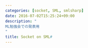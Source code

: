 ```yaml
---
categories: [socket, SML, smlsharp]
date: 2016-07-02T15:25:24+09:00
description: "
ML勉強会での発表用
"
title: Socket on SML#
---
```


<section data-markdown
    data-separator="\n\n"
    data-vertical="\n\n"
    data-notes="^Note:">
<script type="text/template">
# Socket on SML&#x23;
----------------------
[ML勉強会](http://connpass.com/event/32752/) 2016-07-09

<!-- .slide: class="center" -->

# About Me
---------
![κeenのアイコン](/images/icon.png) <!-- .element: style="position:absolute;right:0;z-index:-1" -->

 + κeen
 + [@blackenedgold](https://twitter.com/blackenedgold)
 + Github: [KeenS](https://github.com/KeenS)
 + サイバーエージェントのエンジニア
 + Lisp, ML, Rust, Shell Scriptあたりを書きます


# HTTP on SML&#x23;?
-------------

* SML#にJSONサポートが入った
  + REST API簡単に叩けるのでは？
* SML#にFully Concurrent GCが入った
  + HTTPサーバ書くとレイテンシ抑えられて嬉しいのでは？
  * スレッドも使えるしスループットも高い筈
* SML#でHTTPの機運
* しかしHTTPサポートはないので自前実装するしかない


# Socket on SML&#x23;?
------------------

* HTTPサポートに必要
* Basisにはある (Optional)
  + SML#のBasisはサポートしてない
* FFIあるしユーザランドで実装するか
* [KeenS/SmlSharpSocketSupport](https://github.com/KeenS/SmlSharpSocketSupport)


# TCP/IP、ソケットなど
---------------------------

* ソケットアドレス - 自分、相手の居場所。これがないと通信出来ない
  + 複数のアドレスファミリ(AF)がある
  + IP v4, IP v6, UNIXドメインなど。
* ソケット - 通信の仕組み。プログラムからはfdとして見える。
  + AFやtype(stream/diagram)の属性を持つ
* INet - インターネットドメインソケット
  + TCPとUDP
  + IP v4/v6アドレスで通信


# 主要なstructure
-----------------

* Socket
* NetHostDB
* INetSock
* (UnixSock)


# [NetHostDB](http://sml-family.org/Basis/net-host-db.html#SIG:NET_HOST_DB)
-----------

* ドメイン名からIPアドレスを調べたり逆をやったり
* Cの古い(現在では非推奨な)APIに合わせた設計
  + IPがv4/v6が混じることを考慮してない
  + 非推奨どころか脆弱性もあったり CF [glibc の脆弱性 CVE-2015-0235（通称：GHOST）についてまとめてみた - piyolog](http://d.hatena.ne.jp/Kango/20150128/1422409960)
* 新しいAPIで実装するのが面倒


# [Socket](http://sml-family.org/Basis/socket.html#SIG:SOCKET.accept:VAL:SPEC)
---------

* まあまあでかいけどsend/receive関数の変種が一杯あるだけ
* ドメインに依らないソケット操作
* typeには依る
  + stream socketとdgramソケットで送受信関数が別


# Socket.AF
------------

* ソケットのアドレスファミリ関連
* 仕様では具体的なファミリを定義しない


# Socket.SOCK
-------------

* ソケットにも種類がある
  + stream/diagram
* さらにstreamにはactive/passiveがある
* それらの型。


# [INetSock](http://sml-family.org/Basis/inet-sock.html#INetSock:STR:SPEC)
--------------

* IP - TCP/UDPのソケットを作る/操作するやつ。
* ここの関数はインターネットドメインソケットしか受け付けない


# Socketについて整理
----------------

* sockにはtypeとafの属性がある
* afは色々ある
* typeはstreamとdgramがある
* streamにはさらにactiveとpassiveがある
* 特定のaf, 特定のtypeしか受け付けない関数がある


# Socketについて整理
----------------

```
   (AF_UN)
        v
     [unix sock]...
         |                       (Active)
[socket]-+           [TCP(stream)]-+
         |             |         (Passive)
     [inet/inet6 sock]-+
        ^              |
   (AF_INET/INET6)   [UDP(dgram)]
```


<span style="font-size:500%;">幽霊型</sapn>

<!-- .slide: class="center" -->


# Socketの幽霊型
---------------

```sml
type ('af,'sock_type) sock
type 'af sock_addr
type dgram
type 'mode stream
type passive
type active
```

# サーバのSocket操作(stream)
---------------------------

* INetSock(UnixSock)でソケットを作る(af, sock typeの選択, プロセス側の準備)
* bindでソケットをsock_addrにバインドする(アドレスの割り当て)
* listenでソケットの特定のポートを開ける(TCPの開始)
  + passive streamしか受け付けない
* acceptでクライアントからの入力を受け付ける(接続)
  + passive streamしか受け付けない
  + passive streamがactive streamになる
  + 一度acceptしたsockはlisten/accept出来ない

# データの送受信
---------------

* `send` / `recv`
* それぞれArraySlice/VectorSliceの制御フラグ有り/無しがある
  + 実装がまあまあ面倒


# SML# でのバインディング
------------------------

* sock - fd = int
* sock_addr - AFによってサイズが違う。ヤバい。
 + 任意のsock_addrを格納出来るsockaddr_storageを使う
 + Solarisだとsockaddr_unを格納出来ないらしい（任意のaddrを格納出来るとは）
   - SML#はSolarisでは動かないので問題ない。
* AF_* とか - Cではただのint。SML#は関数しかインポート出来ない。
 + C側で定数関数でラップしてSML#で呼び出した値を束縛
* その他 - straitforward


# 非同期IO

<!-- .slide: class="center" -->


# 非同期IO
----------

* HTTPサーバは複数のクライアントとのコネクションを持つ
* それらのコネクションを要領良く扱わないといけない
* 相手の処理速度や通信速度によって即座にデータを読み書き出来ない時がある
  + 勿論クライアント毎に状況が異なる
* 読み書き出来ない時にやったらブロック(CPU時間の無駄遣い)する
* 「読み書き出来るならする」/「読み書き出来るクライアントを選ぶ」APIが必要


# 非同期API
----------

* select - 複数のクライアントを登録して、読み書き出来るやつを選ぶ
* \*NB - 読み書き出来るならやって、出来ないならブロックせずにリターンする
* poll - selectと同じような（ちょっと速い）API。SocketではなくIOにある。
  + pollがあるのに何故Socketにselectがあるの…。



# 非同期APIのFFI
----------------

* select - Cに対応する関数が。構造体の変換でメモリアロケーションが起きて遅い
* \*NB - O_NONBLOCKを付けたsend/recv。
* poll - SML#にある


# 非同期HTTPサーバ概略
---------------------

```sml
bind(sock, addr);
listen(sock, port);
create_thread(n, fn i => let
  val clientList = makeClientList()
  fun loop () = let
    val clientList =
      Option.map (acceptNB(sock))
      (fn client => addReadClient clientList client)
      handle SysErr => ...
    val {rds, wds, exs} = select (makeSelectList clientList)
  in
    recvAndParseHTTPThenCallHandler clientList rds;
    sendResponse clientList wds;
    loop ()
  end
end)
```


# Cバインディングの憂鬱

<!-- .slide: class="center" -->

# importとメモリ割り当て
-----------------------

* SML#にはポインタかワードサイズ以下の値しか渡せない
  + stringとかはポインタからインポートする関数がある
  + インポートしたものはSML#のヒープに **コピーされる**
* cでポインタを返すにはmallocが必要
* **すぐコピーされてfreeされるもののためにmalloc??**
* SML#からコールバックを渡してCのスタックの変数をインポート
* CF https://github.com/KeenS/SmlSharpSocketSupport/blob/master/lib/net_host_db.c#L74


# メモリ管理
------------

* SML#にインポート出来る型は限られている
  + array, string
* 他の型はポインタのまま扱う。
* ポインタはGCされない
* `sockaddr` は仕様的にファイナライザを持っていない
  + 現状 **メモリリークする**
* SML#側でどうにかしてもらわないとダメ？
  + パンドラの壷(sml_alloc)使う？


# 型隠蔽
-------

* sockは本来はioDescに変換出来ないといけない
 + SML#でioDescはsockと同じくint
* しかし型隠蔽のせいでintをioDescに変換出来ない
* 手詰まり


# まとめ
--------

* socketとかその辺を解説したよ
* SML#向けにSocket関連Basisのバインディング作ってるよ
* BasisのAPI使うと非同期HTTPサーバ作れるよ
* SML#のFFIはやっぱりつらいよ

</script>
</section>
